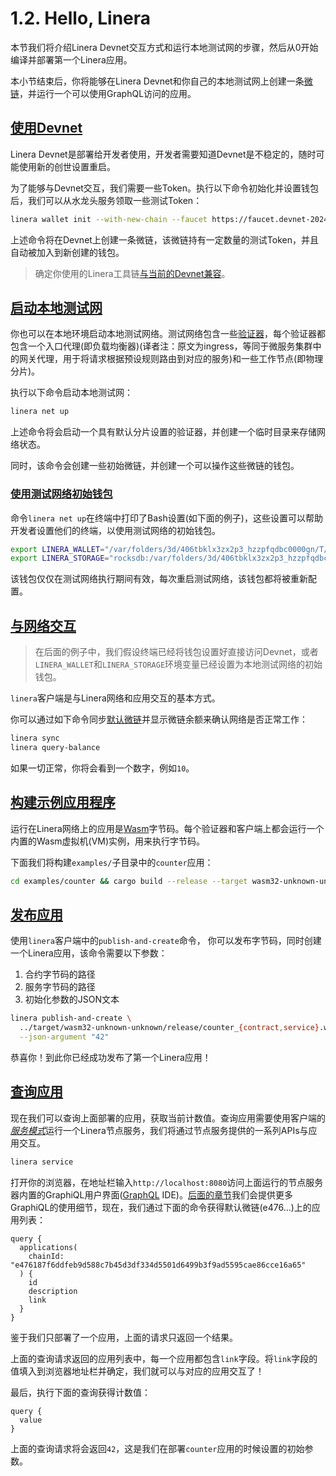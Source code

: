 # 1.2. Hello, Linera


本节我们将介绍Linera Devnet交互方式和运行本地测试网的步骤，然后从0开始编译并部署第一个Linera应用。

本小节结束后，你将能够在Linera Devnet和你自己的本地测试网上创建一条[微链](https://linera-dev.respeer.ai/#/zh_CN/core_concepts/microchains)，并运行一个可以使用GraphQL访问的应用。

## [使用Devnet](zh_CN/developers/getting_started/hello_linera.md#使用Devnet)

Linera Devnet是部署给开发者使用，开发者需要知道Devnet是不稳定的，随时可能使用新的创世设置重启。

为了能够与Devnet交互，我们需要一些Token。执行以下命令初始化并设置钱包后，我们可以从水龙头服务领取一些测试Token：

```bash
linera wallet init --with-new-chain --faucet https://faucet.devnet-2024-05-07.linera.net
```

上述命令将在Devnet上创建一条微链，该微链持有一定数量的测试Token，并且自动被加入到新创建的钱包。

> 确定你使用的Linera工具链[与当前的Devnet兼容](https://linera-dev.respeer.ai/#/zh_CN/getting_started/installation?id=installing-from-cratesio)。

## [启动本地测试网](zh_CN/developers/getting_started/hello_linera.md#启动本地测试网)

你也可以在本地环境启动本地测试网络。测试网络包含一些[验证器](https://linera-dev.respeer.ai/#/zh_CN/advanced_topics/validators)，每个验证器都包含一个入口代理(即负载均衡器)(译者注：原文为ingress，等同于微服务集群中的网关代理，用于将请求根据预设规则路由到对应的服务)和一些工作节点(即物理分片)。

执行以下命令启动本地测试网：

```bash
linera net up
```

上述命令将会启动一个具有默认分片设置的验证器，并创建一个临时目录来存储网络状态。

同时，该命令会创建一些初始微链，并创建一个可以操作这些微链的钱包。

### [使用测试网络初始钱包](zh_CN/developers/getting_started/hello_linera.md#使用测试网络初始钱包)

命令`linera net up`在终端中打印了Bash设置(如下面的例子)，这些设置可以帮助开发者设置他们的终端，以使用测试网络的初始钱包。

```bash
export LINERA_WALLET="/var/folders/3d/406tbklx3zx2p3_hzzpfqdbc0000gn/T/.tmpvJ6lJI/wallet.json"
export LINERA_STORAGE="rocksdb:/var/folders/3d/406tbklx3zx2p3_hzzpfqdbc0000gn/T/.tmpvJ6lJI/linera.db"
```

该钱包仅仅在测试网络执行期间有效，每次重启测试网络，该钱包都将被重新配置。

## [与网络交互](zh_CN/developers/getting_started/hello_linera.md#与网络交互)

> 在后面的例子中，我们假设终端已经将钱包设置好直接访问Devnet，或者`LINERA_WALLET`和`LINERA_STORAGE`环境变量已经设置为本地测试网络的初始钱包。

`linera`客户端是与Linera网络和应用交互的基本方式。

你可以通过如下命令同步[默认微链](https://linera-dev.respeer.ai/#/zh_CN/core_concepts/wallets)并显示微链余额来确认网络是否正常工作：

```bash
linera sync
linera query-balance
```

如果一切正常，你将会看到一个数字，例如`10`。

## [构建示例应用程序](zh_CN/developers/getting_started/hello_linera.md#构建示例应用程序)

运行在Linera网络上的应用是[Wasm](https://webassembly.org/)字节码。每个验证器和客户端上都会运行一个内置的Wasm虚拟机(VM)实例，用来执行字节码。

下面我们将构建`examples/`子目录中的`counter`应用：

```bash
cd examples/counter && cargo build --release --target wasm32-unknown-unknown
```

## [发布应用](zh_CN/developers/getting_started/hello_linera.md#发布应用)

使用`linera`客户端中的`publish-and-create`命令， 你可以发布字节码，同时创建一个Linera应用，该命令需要以下参数：

1. 合约字节码的路径
2. 服务字节码的路径
3. 初始化参数的JSON文本

```bash
linera publish-and-create \
  ../target/wasm32-unknown-unknown/release/counter_{contract,service}.wasm \
  --json-argument "42"
```

恭喜你！到此你已经成功发布了第一个Linera应用！

## [查询应用](zh_CN/developers/getting_started/hello_linera.md#查询应用)

现在我们可以查询上面部署的应用，获取当前计数值。查询应用需要使用客户端的[*服务模式*](https://linera-dev.respeer.ai/#/zh_CN/core_concepts/node_service)运行一个Linera节点服务，我们将通过节点服务提供的一系列APIs与应用交互。

```bash
linera service
```

打开你的浏览器，在地址栏输入`http://localhost:8080`访问上面运行的节点服务器内置的GraphiQL用户界面([GraphQL](https://graphql.org/) IDE)。[后面的章节](https://linera-dev.respeer.ai/#/zh_CN/core_concepts/node_service?id=graphiql-ide)我们会提供更多GraphiQL的使用细节，现在，我们通过下面的命令获得默认微链(e476…)上的应用列表：

```gql
query {
  applications(
    chainId: "e476187f6ddfeb9d588c7b45d3df334d5501d6499b3f9ad5595cae86cce16a65"
  ) {
    id
    description
    link
  }
}
```

鉴于我们只部署了一个应用，上面的请求只返回一个结果。

上面的查询请求返回的应用列表中，每一个应用都包含`link`字段。将`link`字段的值填入到浏览器地址栏并确定，我们就可以与对应的应用交互了！

最后，执行下面的查询获得计数值：

```gql
query {
  value
}
```

上面的查询请求将会返回`42`，这是我们在部署`counter`应用的时候设置的初始参数。
